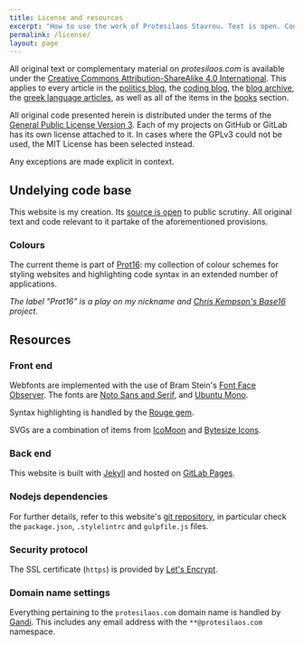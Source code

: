 ```yaml
---
title: License and resources
excerpt: "How to use the work of Protesilaos Stavrou. Text is open. Code is free software."
permalink: /license/
layout: page
---
```

All original text or complementary material on *protesilaos.com* is available under the [Creative Commons Attribution-ShareAlike 4.0 International](https://creativecommons.org/licenses/by-sa/4.0/legalcode). This applies to every article in the [politics blog](/blog/), the [coding blog](/codelog/), the [blog archive](/blog-archive/), the [greek language articles](/greek/), as well as all of the items in the [books](/books/) section.

All original code presented herein is distributed under the terms of the [General Public License Version 3](https://www.gnu.org/licenses/gpl-3.0.html). Each of my projects on GitHub or GitLab has its own license attached to it. In cases where the GPLv3 could not be used, the MIT License has been selected instead.

Any exceptions are made explicit in context.

## Undelying code base

This website is my creation. Its [source is open](https://gitlab.com/protesilaos/protesilaos.gitlab.io) to public scrutiny. All original text and code relevant to it partake of the aforementioned provisions.

### Colours

The current theme is part of [Prot16](/schemes/): my collection of colour schemes for styling websites and highlighting code syntax in an extended number of applications.

*The label "Prot16" is a play on my nickname and [Chris Kempson's Base16](https://github.com/chriskempson/base16) project*.

## Resources

### Front end

Webfonts are implemented with the use of Bram Stein's [Font Face Observer](https://github.com/bramstein/fontfaceobserver). The fonts are [Noto Sans and Serif](https://www.google.com/get/noto/), and [Ubuntu Mono](http://font.ubuntu.com/).

Syntax highlighting is handled by the [Rouge gem](https://github.com/jneen/rouge).

SVGs are a combination of items from [IcoMoon](https://icomoon.io/) and [Bytesize Icons](https://github.com/danklammer/bytesize-icons).

### Back end

This website is built with [Jekyll](http://jekyllrb.com) and hosted on [GitLab Pages](https://pages.gitlab.io/).

### Nodejs dependencies

For further details, refer to this website's [git repository](https://gitlab.com/protesilaos/protesilaos.gitlab.io), in particular check the `package.json`, `.stylelintrc` and `gulpfile.js` files.

### Security protocol

The SSL certificate (`https`) is provided by [Let's Encrypt](https://letsencrypt.org/).

### Domain name settings

Everything pertaining to the `protesilaos.com` domain name is handled by [Gandi](https://gandi.net). This includes any email address with the `**@protesilaos.com` namespace.

